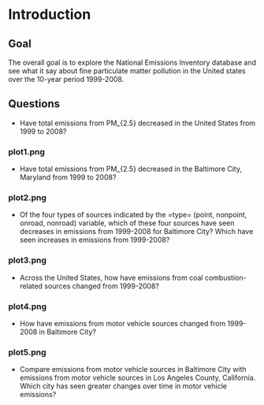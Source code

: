# Introduction

## Goal
The overall goal is to explore the National Emissions Inventory database and see
what it say about fine particulate matter pollution in the United states over
the 10-year period 1999-2008.

## Questions

- Have total emissions from PM_{2.5} decreased in the United States from 1999 to
  2008?

### plot1.png

- Have total emissions from PM_{2.5} decreased in the Baltimore City, Maryland
  from 1999 to 2008?

### plot2.png

- Of the four types of sources indicated by the =type= (point, nonpoint, onroad,
  nonroad) variable, which of these four sources have seen decreases in
  emissions from 1999-2008 for Baltimore City? Which have seen increases in
  emissions from 1999-2008? 

### plot3.png

- Across the United States, how have emissions from coal combustion-related
  sources changed from 1999-2008?

### plot4.png

- How have emissions from motor vehicle sources changed from 1999-2008 in
  Baltimore City?

### plot5.png

- Compare emissions from motor vehicle sources in Baltimore City with emissions
  from motor vehicle sources in Los Angeles County, California. Which city has
  seen greater changes over time in motor vehicle emissions?


